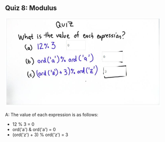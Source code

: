 ## Quiz 8: Modulus

![alt text](./media/quiz-08-modulus.JPG "modulus")

A: The value of each expression is as follows:
* 12 % 3 = 0
* ord('a') & ord('a') = 0
* (ord('z') + 3) % ord('z') = 3
